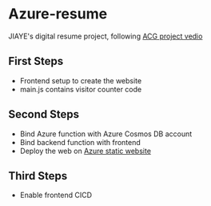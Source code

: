# Azure-resume
JIAYE's digital resume project, following [ACG project vedio](https://www.youtube.com/watch?v=ieYrBWmkfno)

## First Steps

- Frontend setup to create the website
- main.js contains visitor counter code

## Second Steps
- Bind Azure function with Azure Cosmos DB account
- Bind backend function with frontend
- Deploy the web on [Azure static website](https://azureresumeacg0.z6.web.core.windows.net)

## Third Steps
- Enable frontend CICD
